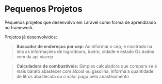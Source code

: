 # Pequenos Projetos

Pequenos projetos que desenvolvo em Laravel como forma de aprendizado no framework.

Projetos já desenvolvidos:
> **Buscador de endereços por cep:**
  > Ao informar o cep, é mostrado na tela as informações de logradouro, bairro, cidade e estado
  > Os dados vem da api viacep

> **Calculadora de combustíveis:**
  > Simples calculadora que compara se é mais barato abastecer com álcool ou gasolina, informa a quantidade de litros abastecida ou o valor pago pelo abastecimento